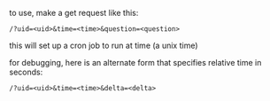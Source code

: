 to use, make a get request like this:

~~~~
/?uid=<uid>&time=<time>&question=<question>
~~~~

this will set up a cron job to run at time (a unix time)

for debugging, here is an alternate form that specifies relative time in seconds:

~~~~
/?uid=<uid>&time=<time>&delta=<delta>
~~~~
